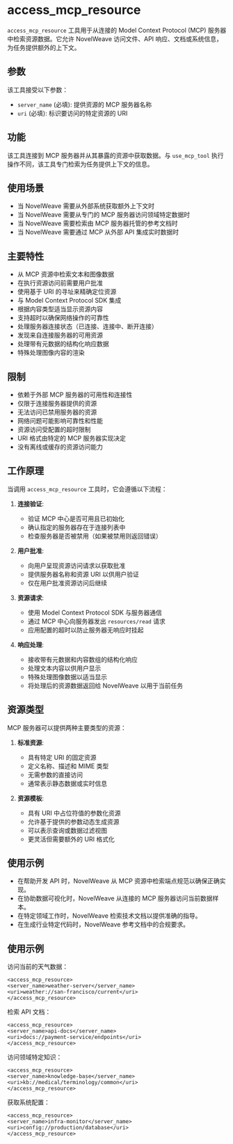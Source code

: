 # access_mcp_resource

`access_mcp_resource` 工具用于从连接的 Model Context Protocol (MCP) 服务器中检索资源数据。它允许 NovelWeave 访问文件、API 响应、文档或系统信息，为任务提供额外的上下文。

## 参数

该工具接受以下参数：

- `server_name` (必填): 提供资源的 MCP 服务器名称
- `uri` (必填): 标识要访问的特定资源的 URI

## 功能

该工具连接到 MCP 服务器并从其暴露的资源中获取数据。与 `use_mcp_tool` 执行操作不同，该工具专门检索为任务提供上下文的信息。

## 使用场景

- 当 NovelWeave 需要从外部系统获取额外上下文时
- 当 NovelWeave 需要从专门的 MCP 服务器访问领域特定数据时
- 当 NovelWeave 需要检索由 MCP 服务器托管的参考文档时
- 当 NovelWeave 需要通过 MCP 从外部 API 集成实时数据时

## 主要特性

- 从 MCP 资源中检索文本和图像数据
- 在执行资源访问前需要用户批准
- 使用基于 URI 的寻址来精确定位资源
- 与 Model Context Protocol SDK 集成
- 根据内容类型适当显示资源内容
- 支持超时以确保网络操作的可靠性
- 处理服务器连接状态（已连接、连接中、断开连接）
- 发现来自连接服务器的可用资源
- 处理带有元数据的结构化响应数据
- 特殊处理图像内容的渲染

## 限制

- 依赖于外部 MCP 服务器的可用性和连接性
- 仅限于连接服务器提供的资源
- 无法访问已禁用服务器的资源
- 网络问题可能影响可靠性和性能
- 资源访问受配置的超时限制
- URI 格式由特定的 MCP 服务器实现决定
- 没有离线或缓存的资源访问能力

## 工作原理

当调用 `access_mcp_resource` 工具时，它会遵循以下流程：

1. **连接验证**:

    - 验证 MCP 中心是否可用且已初始化
    - 确认指定的服务器存在于连接列表中
    - 检查服务器是否被禁用（如果被禁用则返回错误）

2. **用户批准**:

    - 向用户呈现资源访问请求以获取批准
    - 提供服务器名称和资源 URI 以供用户验证
    - 仅在用户批准资源访问后继续

3. **资源请求**:

    - 使用 Model Context Protocol SDK 与服务器通信
    - 通过 MCP 中心向服务器发出 `resources/read` 请求
    - 应用配置的超时以防止服务器无响应时挂起

4. **响应处理**:
    - 接收带有元数据和内容数组的结构化响应
    - 处理文本内容以供用户显示
    - 特殊处理图像数据以适当显示
    - 将处理后的资源数据返回给 NovelWeave 以用于当前任务

## 资源类型

MCP 服务器可以提供两种主要类型的资源：

1. **标准资源**:

    - 具有特定 URI 的固定资源
    - 定义名称、描述和 MIME 类型
    - 无需参数的直接访问
    - 通常表示静态数据或实时信息

2. **资源模板**:
    - 具有 URI 中占位符值的参数化资源
    - 允许基于提供的参数动态生成资源
    - 可以表示查询或数据过滤视图
    - 更灵活但需要额外的 URI 格式化

## 使用示例

- 在帮助开发 API 时，NovelWeave 从 MCP 资源中检索端点规范以确保正确实现。
- 在协助数据可视化时，NovelWeave 从连接的 MCP 服务器访问当前数据样本。
- 在特定领域工作时，NovelWeave 检索技术文档以提供准确的指导。
- 在生成行业特定代码时，NovelWeave 参考文档中的合规要求。

## 使用示例

访问当前的天气数据：

```
<access_mcp_resource>
<server_name>weather-server</server_name>
<uri>weather://san-francisco/current</uri>
</access_mcp_resource>
```

检索 API 文档：

```
<access_mcp_resource>
<server_name>api-docs</server_name>
<uri>docs://payment-service/endpoints</uri>
</access_mcp_resource>
```

访问领域特定知识：

```
<access_mcp_resource>
<server_name>knowledge-base</server_name>
<uri>kb://medical/terminology/common</uri>
</access_mcp_resource>
```

获取系统配置：

```
<access_mcp_resource>
<server_name>infra-monitor</server_name>
<uri>config://production/database</uri>
</access_mcp_resource>
```
